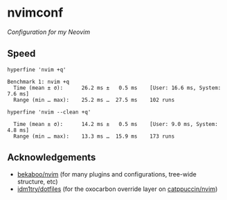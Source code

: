# nvimconf

_Configuration for my Neovim_

## Speed

`hyperfine 'nvim +q'`

```
Benchmark 1: nvim +q
  Time (mean ± σ):      26.2 ms ±   0.5 ms    [User: 16.6 ms, System: 7.6 ms]
  Range (min … max):    25.2 ms …  27.5 ms    102 runs
```

`hyperfine 'nvim --clean +q'`

```Benchmark 1: nvim --clean +q
  Time (mean ± σ):      14.2 ms ±   0.5 ms    [User: 9.0 ms, System: 4.8 ms]
  Range (min … max):    13.3 ms …  15.9 ms    173 runs
```

## Acknowledgements

- [bekaboo/nvim](https://github.com/Bekaboo/nvim) (for many plugins and configurations, tree-wide structure, etc)
- [idm1try/dotfiles](https://github.com/idm1try/dotfiles) (for the oxocarbon override layer on [catppuccin/nvim](https://github.com/catppuccin/nvim))
